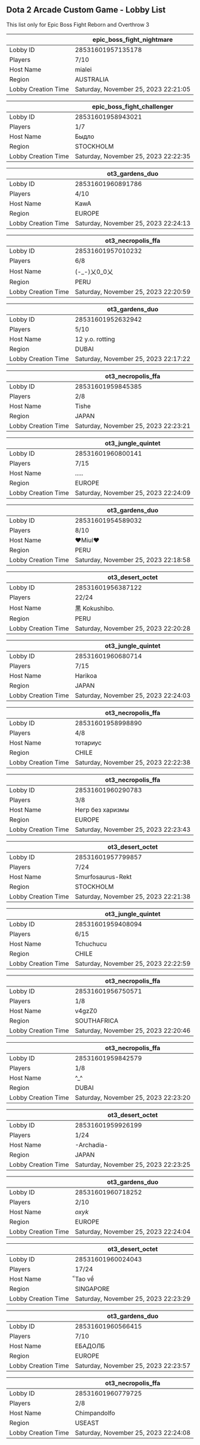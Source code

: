 ## Dota 2 Arcade Custom Game - Lobby List

This list only for Epic Boss Fight Reborn and Overthrow 3

|  | epic_boss_fight_nightmare |
| ------ | ------ |
| Lobby ID | 28531601957135178 |
| Players | 7/10 |
| Host Name | mialei |
| Region | AUSTRALIA |
| Lobby Creation Time | Saturday, November 25, 2023 22:21:05 |


|  | epic_boss_fight_challenger |
| ------ | ------ |
| Lobby ID | 28531601958943021 |
| Players | 1/7 |
| Host Name | Быдло |
| Region | STOCKHOLM |
| Lobby Creation Time | Saturday, November 25, 2023 22:22:35 |


|  | ot3_gardens_duo |
| ------ | ------ |
| Lobby ID | 28531601960891786 |
| Players | 4/10 |
| Host Name | KawA |
| Region | EUROPE |
| Lobby Creation Time | Saturday, November 25, 2023 22:24:13 |


|  | ot3_necropolis_ffa |
| ------ | ------ |
| Lobby ID | 28531601957010232 |
| Players | 6/8 |
| Host Name | (-_-)乂0_0乂 |
| Region | PERU |
| Lobby Creation Time | Saturday, November 25, 2023 22:20:59 |


|  | ot3_gardens_duo |
| ------ | ------ |
| Lobby ID | 28531601952632942 |
| Players | 5/10 |
| Host Name | 12 y.o. rotting |
| Region | DUBAI |
| Lobby Creation Time | Saturday, November 25, 2023 22:17:22 |


|  | ot3_necropolis_ffa |
| ------ | ------ |
| Lobby ID | 28531601959845385 |
| Players | 2/8 |
| Host Name | Tishe |
| Region | JAPAN |
| Lobby Creation Time | Saturday, November 25, 2023 22:23:21 |


|  | ot3_jungle_quintet |
| ------ | ------ |
| Lobby ID | 28531601960800141 |
| Players | 7/15 |
| Host Name | ..... |
| Region | EUROPE |
| Lobby Creation Time | Saturday, November 25, 2023 22:24:09 |


|  | ot3_gardens_duo |
| ------ | ------ |
| Lobby ID | 28531601954589032 |
| Players | 8/10 |
| Host Name | ♥Miul♥ |
| Region | PERU |
| Lobby Creation Time | Saturday, November 25, 2023 22:18:58 |


|  | ot3_desert_octet |
| ------ | ------ |
| Lobby ID | 28531601956387122 |
| Players | 22/24 |
| Host Name | 黒 Kokushibo. |
| Region | PERU |
| Lobby Creation Time | Saturday, November 25, 2023 22:20:28 |


|  | ot3_jungle_quintet |
| ------ | ------ |
| Lobby ID | 28531601960680714 |
| Players | 7/15 |
| Host Name | Harikoa |
| Region | JAPAN |
| Lobby Creation Time | Saturday, November 25, 2023 22:24:03 |


|  | ot3_necropolis_ffa |
| ------ | ------ |
| Lobby ID | 28531601958998890 |
| Players | 4/8 |
| Host Name | тотариус |
| Region | CHILE |
| Lobby Creation Time | Saturday, November 25, 2023 22:22:38 |


|  | ot3_necropolis_ffa |
| ------ | ------ |
| Lobby ID | 28531601960290783 |
| Players | 3/8 |
| Host Name | Негр без харизмы |
| Region | EUROPE |
| Lobby Creation Time | Saturday, November 25, 2023 22:23:43 |


|  | ot3_desert_octet |
| ------ | ------ |
| Lobby ID | 28531601957799857 |
| Players | 7/24 |
| Host Name | Smurfosaurus-Rekt |
| Region | STOCKHOLM |
| Lobby Creation Time | Saturday, November 25, 2023 22:21:38 |


|  | ot3_jungle_quintet |
| ------ | ------ |
| Lobby ID | 28531601959408094 |
| Players | 6/15 |
| Host Name | Tchuchucu |
| Region | CHILE |
| Lobby Creation Time | Saturday, November 25, 2023 22:22:59 |


|  | ot3_necropolis_ffa |
| ------ | ------ |
| Lobby ID | 28531601956750571 |
| Players | 1/8 |
| Host Name | v4gzZ0 |
| Region | SOUTHAFRICA |
| Lobby Creation Time | Saturday, November 25, 2023 22:20:46 |


|  | ot3_necropolis_ffa |
| ------ | ------ |
| Lobby ID | 28531601959842579 |
| Players | 1/8 |
| Host Name | ^_^ |
| Region | DUBAI |
| Lobby Creation Time | Saturday, November 25, 2023 22:23:20 |


|  | ot3_desert_octet |
| ------ | ------ |
| Lobby ID | 28531601959926199 |
| Players | 1/24 |
| Host Name | -Archadia- |
| Region | JAPAN |
| Lobby Creation Time | Saturday, November 25, 2023 22:23:25 |


|  | ot3_gardens_duo |
| ------ | ------ |
| Lobby ID | 28531601960718252 |
| Players | 2/10 |
| Host Name | _oxyk_ |
| Region | EUROPE |
| Lobby Creation Time | Saturday, November 25, 2023 22:24:04 |


|  | ot3_desert_octet |
| ------ | ------ |
| Lobby ID | 28531601960024043 |
| Players | 17/24 |
| Host Name | ็Tao về |
| Region | SINGAPORE |
| Lobby Creation Time | Saturday, November 25, 2023 22:23:29 |


|  | ot3_gardens_duo |
| ------ | ------ |
| Lobby ID | 28531601960566415 |
| Players | 7/10 |
| Host Name | ЕБАДОЛБ |
| Region | EUROPE |
| Lobby Creation Time | Saturday, November 25, 2023 22:23:57 |


|  | ot3_necropolis_ffa |
| ------ | ------ |
| Lobby ID | 28531601960779725 |
| Players | 2/8 |
| Host Name | Chimpandolfo |
| Region | USEAST |
| Lobby Creation Time | Saturday, November 25, 2023 22:24:08 |


